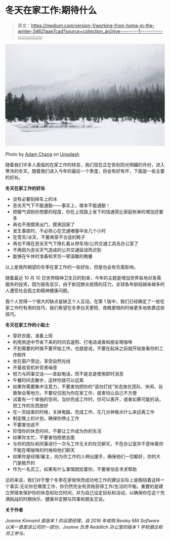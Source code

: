# 冬天在家工作:期待什么

> 原文：<https://medium.com/version-1/working-from-home-in-the-winter-34621aae7cad?source=collection_archive---------1----------------------->

![](img/a44dcf0415c4f69f4b4cfba31e1a288b.png)

Photo by [Adam Chang](https://unsplash.com/@sametomorrow?utm_source=medium&utm_medium=referral) on [Unsplash](https://unsplash.com?utm_source=medium&utm_medium=referral)

随着我们许多人面临的在家工作的转变，我们现在正在告别阳光明媚的月份，进入寒冷的冬天。随着我们进入今年的最后一个季度，将会有好有坏，下面是一些主要的好处。

**冬天在家工作的好处**

*   没有必要刮掉车上的冰
*   恶劣天气下不能通勤——事实上，根本不能通勤！
*   把暖气调到你想要的程度，你在上班路上省下的钱通常比家庭账单的增加还要多
*   再也不用摸黑出门，摸黑回家了
*   发生事故时，不必担心在交通堵塞中坐几个小时
*   在雪天/冰天，不要再穿不合适的鞋子
*   再也不用在恶劣天气下挣扎着从停车场/公共交通工具去办公室了
*   不再因为恶劣天气造成的公共交通延误而迟到
*   能够在午休时准备和烹饪一顿温暖的晚餐

以上是我所期望的冬季在家工作的一些好处，但是也会有负面影响。

随着最近 10 月 10 日世界精神卫生日的到来，今年的主题是增加世界各地对急需服务的投资，因为报告显示，由于新冠肺炎疫情的压力，全球各年龄段越来越多的人遭受社会孤立和精神健康问题。

我个人觉得一个很大的缺点是缺乏个人互动。在第 1 版中，我们已经确定了一些在家工作时有用的技巧，我们希望在冬季白天更短、夜晚更暗的时候更多地依靠这些技巧。

**冬天在家工作的小贴士**

*   穿好衣服，准备上班
*   利用旅途中节省下来的时间去遛狗、打电话或者和朋友喝咖啡
*   不到需要的时候不要开始工作，也就是说，不要在起床之前就开始查看你的工作邮件
*   坐在窗户旁边，享受自然光线
*   开着收音机听背景噪音
*   努力与同事交谈——拿起电话，而不是总是使用即时消息
*   午餐时间去散步，这样你就可以远离
*   如果你需要集中注意力，不要害怕把你的“请勿打扰”状态放在团队、休闲、谷歌聚会等地方。不要仅仅因为你在家工作，就害怕让自己不方便
*   试着有一个单独的空间，当你完成工作时，你可以离开，或者如果可能的话，把工作的东西放好
*   在一天结束的时候，关掉电脑，完成工作，花几分钟做点什么来远离工作
*   制定晚上的计划，确保你停止工作
*   不要害怕说不
*   珍惜你的休息时间，不要让工作成为你的生活
*   如果你太忙，不要害怕拒绝会面
*   与你的团队和同事进行一次与工作无关的社交聊天，不在办公室并不意味着你不能在喝咖啡的时候和他们聊天
*   如果你是经理/雇主，向为你工作的人伸出援手，确保他们一切都好，你的大门是敞开的
*   作为一名员工，如果有什么事情困扰着你，不要害怕去寻求帮助

总的来说，我们对于整个冬季在家愉快而成功地工作的建议实际上是围绕着这样一个事实:无论你在哪里工作，你仍然完全有资格获得工作/生活的平衡。重要的是建立界限来保护你的休息和社交时间，并为自己设定目标和活动，以确保你在这个充满挑战的时期快乐、健康并定期与同事和朋友交谈。

**关于作者**

*Joanne Kinnaird 是版本 1 的运营经理，自 2016 年收购 Beoley Mill Software 以来一直是该公司的一部分。Joanne 负责 Redditch 办公室的版本 1 学校倡议和员工参与。*